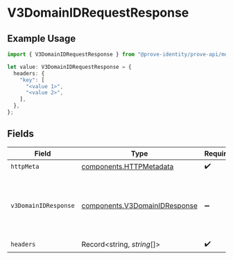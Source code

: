 # V3DomainIDRequestResponse

## Example Usage

```typescript
import { V3DomainIDRequestResponse } from "@prove-identity/prove-api/models/operations";

let value: V3DomainIDRequestResponse = {
  headers: {
    "key": [
      "<value 1>",
      "<value 2>",
    ],
  },
};
```

## Fields

| Field                                                                          | Type                                                                           | Required                                                                       | Description                                                                    | Example                                                                        |
| ------------------------------------------------------------------------------ | ------------------------------------------------------------------------------ | ------------------------------------------------------------------------------ | ------------------------------------------------------------------------------ | ------------------------------------------------------------------------------ |
| `httpMeta`                                                                     | [components.HTTPMetadata](../../models/components/httpmetadata.md)             | :heavy_check_mark:                                                             | N/A                                                                            |                                                                                |
| `v3DomainIDResponse`                                                           | [components.V3DomainIDResponse](../../models/components/v3domainidresponse.md) | :heavy_minus_sign:                                                             | N/A                                                                            | {<br/>"name": "My Company",<br/>"pcid": "123456"<br/>}                         |
| `headers`                                                                      | Record<string, *string*[]>                                                     | :heavy_check_mark:                                                             | N/A                                                                            |                                                                                |
